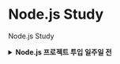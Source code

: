 # Node.js Study

Node.js Study

<details>

<summary><b>Node.js 프로젝트 투입 일주일 전</b></summary>

> - [x] Ch 01. Node.js

> - [x] Ch 02. 개발환경 구성

> - [x] Ch 03. 서버 프로그램을 위한 자바스크립트

> - [x] Ch 04. Node.js 시작하기

> - [ ] Ch 05. Node.js 내장 모듈과 객체

> - [x] Ch 06. json-server 이용하기

> - [ ] Ch 07. Express로 웹 서버 구축하기

> - [ ] Ch 08. 데이터베이스 사용하기

> - [ ] Ch 09. 애플리케이션 운영과 고성능 웹을 위한 Node.js

> - [ ] Ch 10. Node.js 미니 프로젝트: 제품 판매 웹앱 구현

</details>
